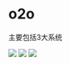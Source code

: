 # o2o
主要包括3大系统</p>
<img style="max-width:100%;" src="https://github.com/email95/o2o/blob/master/o2o/blob/admin.jpeg"/>
<img  style="max-width:100%;" src="https://github.com/email95/o2o/blob/master/o2o/blob/front.jpeg"/>
<img  style="max-width:100%;" src="https://github.com/email95/o2o/blob/master/o2o/blob/shop.jpeg"/>
